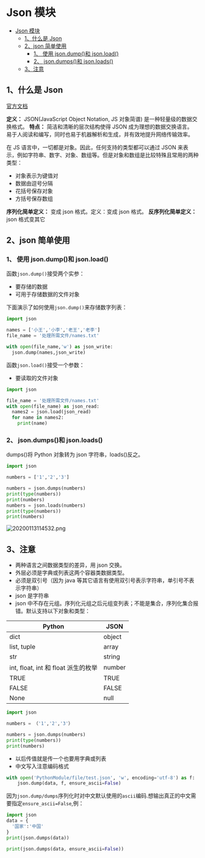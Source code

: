 <!--
 * @Author: your name
 * @Date: 2020-02-17 10:33:21
 * @LastEditTime: 2020-02-17 10:33:21
 * @LastEditors: Please set LastEditors
 * @Description: In User Settings Edit
 * @FilePath: \VueLearnc:\Users\11346\OneDrive\笔记\PythonLearning\Python模块\Json.md
 -->

# Json 模块


<!-- @import "[TOC]" {cmd="toc" depthFrom=1 depthTo=6 orderedList=false} -->

<!-- code_chunk_output -->

- [Json 模块](#json-%e6%a8%a1%e5%9d%97)
  - [1、什么是 Json](#1%e4%bb%80%e4%b9%88%e6%98%af-json)
  - [2、json 简单使用](#2json-%e7%ae%80%e5%8d%95%e4%bd%bf%e7%94%a8)
    - [1、 使用 json.dump()和 json.load()](#1-%e4%bd%bf%e7%94%a8-jsondump%e5%92%8c-jsonload)
    - [2、 json.dumps()和 json.loads()](#2-jsondumps%e5%92%8c-jsonloads)
  - [3、注意](#3%e6%b3%a8%e6%84%8f)

<!-- /code_chunk_output -->


## 1、什么是 Json

[官方文档](https://docs.python.org/zh-cn/3/library/json.html#module-json)

**定义：** JSON(JavaScript Object Notation, JS 对象简谱) 是一种轻量级的数据交换格式。
**特点：** 简洁和清晰的层次结构使得 JSON 成为理想的数据交换语言。 易于人阅读和编写，同时也易于机器解析和生成，并有效地提升网络传输效率。

在 JS 语言中，一切都是对象。因此，任何支持的类型都可以通过 JSON 来表示，例如字符串、数字、对象、数组等。但是对象和数组是比较特殊且常用的两种类型：

- 对象表示为键值对
- 数据由逗号分隔
- 花括号保存对象
- 方括号保存数组

**序列化简单定义：** 变成 json 格式。定义：变成 json 格式。
**反序列化简单定义：** json 格式变其它

## 2、json 简单使用

### 1、 使用 json.dump()和 json.load()

函数`json.dump()`接受两个实参：

- 要存储的数据
- 可用于存储数据的文件对象

下面演示了如何使用`json.dump()`来存储数字列表：

```python {cmd .line-numbers}
import json

names = ['小王','小李','老王','老李']
file_name = '处理所需文件/names.txt'

with open(file_name,'w') as json_write:
  json.dump(names,json_write)
```

函数`json.load()`接受一个参数：

- 要读取的文件对象

```python {cmd .line-numbers}
import json

file_name = '处理所需文件/names.txt'
with open(file_name) as json_read:
  names2 = json.load(json_read)
  for name in names2:
    print(name)

```

### 2、 json.dumps()和 json.loads()

dumps()将 Python 对象转为 json 字符串，loads()反之。

```python {cmd .line-numbers}
import json

numbers = ['1','2','3']

numbers = json.dumps(numbers)
print(type(numbers))
print(numbers)
numbers = json.loads(numbers)
print(type(numbers))
print(numbers)
```

![20200113114532.png](https://cdn.jsdelivr.net/gh/1134642046/ImageBed/PythonLearn/20200113114532.png)

## 3、注意

- 两种语言之间数据类型的差异，用 json 交换。
- 外层必须是字典或列表这两个容器类数据类型。
- 必须是双引号（因为 java 等其它语言有使用双引号表示字符串，单引号不表示字符串）
- json 是字符串
- json 中不存在元组。序列化元组之后元组变列表；不能是集合，序列化集合报错。默认支持以下对象和类型：

| Python                              | JSON   |
| ----------------------------------- | ------ |
| dict                                | object |
| list, tuple                         | array  |
| str                                 | string |
| int, float, int 和 float 派生的枚举   | number |
| TRUE                                | TRUE   |
| FALSE                               | FALSE  |
| None                                | null   |

```python {cmd .line-numbers}
import json

numbers = （'1','2','3'）

numbers = json.dumps(numbers)
print(type(numbers))
print(numbers)
```

- 以后传值就是传一个也要用字典或列表
- 中文写入注意编码格式

```python {cmd .line-numbers}
with open('PythonModule/file/test.json', 'w', encoding='utf-8') as f:
    json.dump(data, f, ensure_ascii=False)
```

因为`json.dump/dumps`序列化时对中文默认使用的`ascii`编码.想输出真正的中文需要指定`ensure_ascii=False`,例：

```python {cmd .line-numbers}
import json
data = {
  '国家':'中国'
}
print(json.dumps(data))

print(json.dumps(data, ensure_ascii=False))
```
